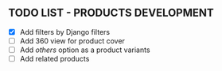 ## TODO LIST - PRODUCTS DEVELOPMENT

- [x] Add filters by Django filters
- [ ] Add 360 view for product cover
- [ ] Add _others_ option as a product variants
- [ ] Add related products
